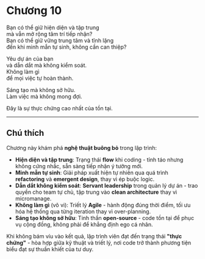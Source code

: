 # Chương 10  

Bạn có thể giữ hiện diện và tập trung  
mà vẫn mở rộng tâm trí tiếp nhận?  
Bạn có thể giữ vững trung tâm và tĩnh lặng  
đến khi minh mẫn tự sinh, không cần can thiệp?  

Yêu dự án của bạn  
và dẫn dắt mà không kiểm soát.  
Không làm gì  
để mọi việc tự hoàn thành.  

Sáng tạo mà không sở hữu.  
Làm việc mà không mong đợi.  

Đây là sự thực chứng cao nhất của tồn tại.  

---

## Chú thích  

Chương này khám phá **nghệ thuật buông bỏ** trong lập trình:  
- **Hiện diện và tập trung**: Trạng thái **flow** khi coding - tỉnh táo nhưng không cứng nhắc, sẵn sàng tiếp nhận ý tưởng mới.  
- **Minh mẫn tự sinh**: Giải pháp xuất hiện tự nhiên qua quá trình **refactoring** và **emergent design**, thay vì ép buộc logic.  
- **Dẫn dắt không kiểm soát**: **Servant leadership** trong quản lý dự án - trao quyền cho team tự chủ, tập trung vào **clean architecture** thay vì micromanage.  
- **Không làm gì** (vô vi): Triết lý **Agile** - hành động đúng thời điểm, tối ưu hóa hệ thống qua từng iteration thay vì over-planning.  
- **Sáng tạo không sở hữu**: Tinh thần **open-source** - code tồn tại để phục vụ cộng đồng, không phải để khẳng định ego cá nhân.  

Khi không bám víu vào kết quả, lập trình viên đạt đến trạng thái **"thực chứng"** - hòa hợp giữa kỹ thuật và triết lý, nơi code trở thành phương tiện biểu đạt sự thuần khiết của tư duy. 